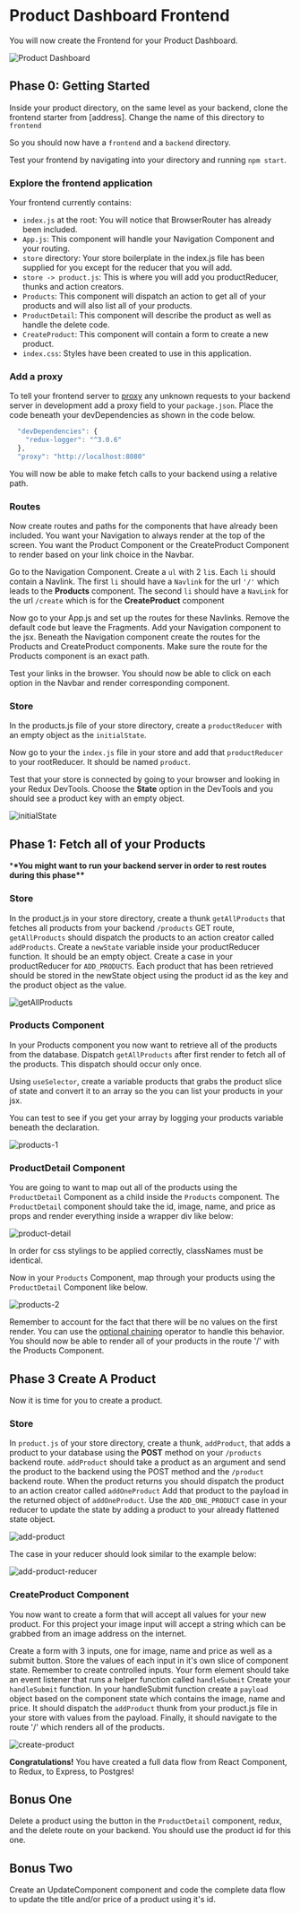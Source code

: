 # Product Dashboard Frontend

You will now create the Frontend for your Product Dashboard.

![Product Dashboard][dashboard-1]

## Phase 0: Getting Started

Inside your product directory, on the same level as your backend, clone the frontend starter from [address].
Change the name of this directory to `frontend`

So you should now have a `frontend` and a `backend` directory.

Test your frontend by navigating into your directory and running `npm start`.

### Explore the frontend application

Your frontend currently contains:

- `index.js` at the root: You will notice that BrowserRouter has already been included.
- `App.js`: This component will handle your Navigation Component and your routing.
- `store` directory: Your store boilerplate in the index.js file has been supplied for you except for the reducer that you will add.
- `store -> product.js`: This is where you will add you productReducer, thunks and action creators.
- `Products`: This component will dispatch an action to get all of your products and will also list all of your products.
- `ProductDetail`: This component will describe the product as well as handle the delete code.
- `CreateProduct`: This component will contain a form to create a new product.
- `index.css`: Styles have been created to use in this application.

### Add a proxy

To tell your frontend server to [proxy](https://create-react-app.dev/docs/proxying-api-requests-in-development/) any unknown requests to your backend server in development add a proxy field to your `package.json`. Place the code beneath your devDependencies as shown in the code below.

```js
  "devDependencies": {
    "redux-logger": "^3.0.6"
  },
  "proxy": "http://localhost:8080"
```

You will now be able to make fetch calls to your backend using a relative path.

### Routes

Now create routes and paths for the components that have already been included.
You want your Navigation to always render at the top of the screen.
You want the Product Component or the CreateProduct Component to render based on your link choice in the Navbar.

Go to the Navigation Component. Create a `ul` with 2 `li`s. Each `li` should contain a Navlink. The first `li` should have a `Navlink` for the url `'/'` which leads to the **Products** component. The second `li` should have a `NavLink` for the url `/create` which is for the **CreateProduct** component

Now go to your App.js and set up the routes for these Navlinks.
Remove the default code but leave the Fragments.
Add your Navigation component to the jsx.
Beneath the Navigation component create the routes for the Products and CreateProduct components. Make sure the route for the Products component is an exact path.

Test your links in the browser. You should now be able to click on each option in the Navbar and render corresponding component.

### Store

In the products.js file of your store directory, create a `productReducer` with an empty object as the `initialState`.

Now go to your the `index.js` file in your store and add that `productReducer` to your rootReducer. It should be named `product`.

Test that your store is connected by going to your browser and looking in your Redux DevTools.
Choose the **State** option in the DevTools and you should see a product key with an empty object.

![initialState][devtools-1]

## Phase 1: Fetch all of your Products

\***\*You might want to run your backend server in order to rest routes during this phase\*\***

### Store

In the product.js in your store directory, create a thunk `getAllProducts` that fetches all products from your backend `/products` GET route,
`getAllProducts` should dispatch the products to an action creator called `addProducts`.
Create a `newState` variable inside your productReducer function. It should be an empty object.
Create a case in your productReducer for `ADD_PRODUCTS`.
Each product that has been retrieved should be stored in the newState object using the product id as the key and the product object as the value.

![getAllProducts][reducer-1]

### Products Component

In your Products component you now want to retrieve all of the products from the database.
Dispatch `getAllProducts` after first render to fetch all of the products. This dispatch should occur only once.

Using `useSelector`, create a variable products that grabs the product slice of state and convert it to an array so the you can list your products in your jsx.

You can test to see if you get your array by logging your products variable beneath the declaration.

![products-1][products-1]

### ProductDetail Component

You are going to want to map out all of the products using the `ProductDetail` Component as a child inside the `Products` component. The `ProductDetail` component should take the id, image, name, and price as props and render everything inside a wrapper div like below:

![product-detail][product-detail-1]

In order for css stylings to be applied correctly, classNames must be identical.

Now in your `Products` Component, map through your products using the `ProductDetail` Component like below.

![products-2][products-2]

Remember to account for the fact that there will be no values on the first render.
You can use the [optional chaining](https://developer.mozilla.org/en-US/docs/Web/JavaScript/Reference/Operators/Optional_chaining) operator to handle this behavior.
You should now be able to render all of your products in the route '/' with the Products Component.

## Phase 3 Create A Product

Now it is time for you to create a product.

### Store

In `product.js` of your store directory, create a thunk, `addProduct`, that adds a product to your database using the **POST** method on your `/products` backend route. `addProduct` should take a product as an argument and send the product to the backend using the POST method and the `/product` backend route. When the product returns you should dispatch the product to an action creator called `addOneProduct` Add that product to the payload in the returned object of `addOneProduct`. Use the `ADD_ONE_PRODUCT` case in your reducer to update the state by adding a product to your already flattened state object.

![add-product][add-product-1]

The case in your reducer should look similar to the example below:

![add-product-reducer][add-product-2]

### CreateProduct Component

You now want to create a form that will accept all values for your new product. For this project your image input will accept a string which can be grabbed from an image address on the internet.

Create a form with 3 inputs, one for image, name and price as well as a submit button.
Store the values of each input in it's own slice of component state. Remember to create controlled inputs.
Your form element should take an event listener that runs a helper function called `handleSubmit`
Create your `handleSubmit` function. In your handleSubmit function create a `payload` object based on the component state which contains the image, name and price. It should dispatch the `addProduct` thunk from your product.js file in your store with values from the payload. Finally, it should navigate to the route '/' which renders all of the products.

![create-product][add-product-3]

**Congratulations!** You have created a full data flow from React Component, to Redux, to Express, to Postgres!

## Bonus One

Delete a product using the button in the `ProductDetail` component, redux, and the delete route on your backend. You should use the product id for this one.

## Bonus Two

Create an UpdateComponent component and code the complete data flow to update the title and/or price of a product using it's id.

[devtools-1]: https://jd-image-upload.s3.amazonaws.com/devtools-initialstate.png
[reducer-1]: https://jd-image-upload.s3.amazonaws.com/get-all-products-norm.png
[products-1]: https://jd-image-upload.s3.amazonaws.com/products-1.png
[products-2]: https://jd-image-upload.s3.amazonaws.com/products-2.png
[product-detail-1]: https://jd-image-upload.s3.amazonaws.com/product-detail-1.png
[add-product-1]: https://jd-image-upload.s3.amazonaws.com/add-product.png
[add-product-2]: https://jd-image-upload.s3.amazonaws.com/add-product-reducer.png
[add-product-3]: https://jd-image-upload.s3.amazonaws.com/create-product.png
[dashboard-1]: https://jd-image-upload.s3.amazonaws.com/product-dashboard.gif
